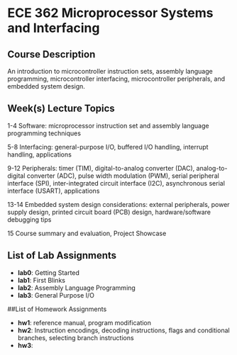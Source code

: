 # ECE 362 Microprocessor Systems and Interfacing
## Course Description
An introduction to microcontroller instruction sets, assembly language programming, microcontroller interfacing, microcontroller peripherals, and embedded system design.

## Week(s) Lecture Topics
1-4 Software: microprocessor instruction set and assembly language programming techniques

5-8 Interfacing: general-purpose I/O, buffered I/O handling, interrupt handling, applications

9-12 Peripherals: timer (TIM), digital-to-analog converter (DAC), analog-to-digital converter (ADC), pulse width modulation (PWM), serial peripheral interface (SPI), inter-integrated circuit interface (I2C),
asynchronous serial interface (USART), applications

13-14 Embedded system design considerations: external peripherals, power supply design, printed
circuit board (PCB) design, hardware/software debugging tips

15 Course summary and evaluation, Project Showcase
  
## List of Lab Assignments
- **lab0**: Getting Started
- **lab1**: First Blinks
- **lab2**: Assembly Language Programming
- **lab3**: General Purpose I/O

##List of Homework Assignments
- **hw1**: reference manual, program modification
- **hw2**: Instruction encodings, decoding instructions, flags and conditional branches, selecting branch instructions
- **hw3**:
